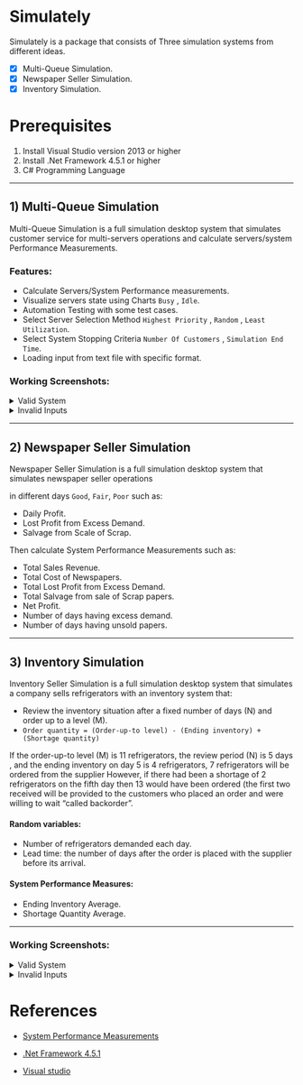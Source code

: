 # Simulately

Simulately is a package that consists of Three simulation systems from different ideas.
- [x] Multi-Queue Simulation.
- [x] Newspaper Seller Simulation.
- [x] Inventory Simulation. 

# Prerequisites

1. Install Visual Studio version 2013 or higher
2. Install .Net Framework 4.5.1 or higher
3. C# Programming Language

***

## 1) Multi-Queue Simulation

Multi-Queue Simulation is a full simulation desktop system that simulates customer service for multi-servers operations and calculate servers/system Performance Measurements.

### Features: 
- Calculate Servers/System Performance measurements.
- Visualize servers state using Charts `Busy` , `Idle`.
- Automation Testing with some test cases.
- Select Server Selection Method `Highest Priority` , `Random` , `Least Utilization`.
- Select System Stopping Criteria `Number Of Customers` , `Simulation End Time`.
- Loading input from text file with specific format.


### Working Screenshots:


<details>

  <summary> Valid System</summary>

<p>

### 1.Home Screen

![1](https://user-images.githubusercontent.com/52586356/140431913-8f2b3527-623a-463b-acbe-cf339c481b90.png)

</p>

<p>


### 2.Loading Input From Text File

![2](https://user-images.githubusercontent.com/52586356/140432020-e3b666d8-94cd-45cf-8126-842d9d3863e0.png)


![3](https://user-images.githubusercontent.com/52586356/140432064-f3789b40-5f40-4cc4-8bfe-f6ec892582be.png)


</p>


<p>

### 3.Manual Input

![4](https://user-images.githubusercontent.com/52586356/140432146-e5f3fb8b-adf0-4e42-91e4-a4fca150f0b5.png)


![5](https://user-images.githubusercontent.com/52586356/140432122-d68d23c0-fbfe-4824-ab1b-55da830d724e.png)


![6](https://user-images.githubusercontent.com/52586356/140432165-310c9e76-28f6-4e7c-b633-02f70d4e5e9e.png)


![7](https://user-images.githubusercontent.com/52586356/140432236-888000b0-8153-4dcf-a9e6-88bffc7b86d4.png)

</p>


<p>

### 4.Simulation System

![8](https://user-images.githubusercontent.com/52586356/140432253-86bc7e27-1436-4885-a7ab-92e82d1e2341.png)

</p>


<p>

### 5.System Performance Measurements

![9](https://user-images.githubusercontent.com/52586356/140432356-1adc88e3-df1e-4d8f-b619-a9166000d55f.png)


</p>


<p>

### 3.Servers State Charts

![10](https://user-images.githubusercontent.com/52586356/140432401-55169e42-79d1-42cf-91ac-91d83a1fcef0.png)


![11](https://user-images.githubusercontent.com/52586356/140432409-2d18a993-87f4-41b1-9bc8-5f06a581d07c.png)


</p>


</details>


<details>

  <summary> Invalid Inputs</summary>

<p>

### 1.Invalid input file Formate 


- missing number of servers

![12](https://user-images.githubusercontent.com/52586356/140434041-dd97db46-015b-486f-883d-85c552d05b3d.png)

- choosing in-valid format

![13](https://user-images.githubusercontent.com/52586356/140434153-13759788-9de4-471c-b669-10d4e114d0cb.png)

- Valid format Warning Message

![14](https://user-images.githubusercontent.com/52586356/140434212-e73fd644-bdfb-4a83-aecc-8d1812b7bc78.png)


</p>



<p>

### 2.Invalid Manual input

- There must be at least 2 servers to simulate.

![15](https://user-images.githubusercontent.com/52586356/140434277-b98ce9c9-1407-4f0b-b22a-1649a0761ce4.png)

- There must be at least 2 customers OR 2 clock to simulate

![16](https://user-images.githubusercontent.com/52586356/140434711-6c2d79a5-8684-44b4-8e84-c90bfbac1fe5.png)

- sum of Probability must be equal 1 

![17](https://user-images.githubusercontent.com/52586356/140434814-4618fb94-7b21-471d-869e-20273838559a.png)

![18](https://user-images.githubusercontent.com/52586356/140434832-cebae250-5e7e-440c-8763-c56ab55633ff.png)


</p>


</details>

***

## 2) Newspaper Seller Simulation

Newspaper Seller Simulation is a full simulation desktop system that simulates newspaper seller operations

in different days `Good`, `Fair`, `Poor` such as:
- Daily Profit.
- Lost Profit from Excess Demand.
- Salvage from Scale of Scrap. 

Then calculate System Performance Measurements such as:
- Total Sales Revenue.
- Total Cost of Newspapers.
- Total Lost Profit from Excess Demand.
- Total Salvage from sale of Scrap papers.
- Net Profit.
- Number of days having excess demand.
- Number of days having unsold papers.

*** 
## 3) Inventory Simulation

Inventory Seller Simulation is a full simulation desktop system that simulates a company sells refrigerators with an inventory system that:
- Review the inventory situation after a fixed number of days (N) and order up to a level (M).
- `Order quantity = (Order-up-to level) - (Ending inventory) + (Shortage quantity)`

If the order-up-to level (M) is 11 refrigerators, the review period (N) is 5 days , and the ending inventory on day 5 is 4 refrigerators, 7 refrigerators will be ordered from the supplier
However, if there had been a shortage of 2 refrigerators on the fifth day then 13 would have been ordered (the first two received will be provided to the customers who placed an order and were willing to wait “called backorder”.

#### Random variables: 
- Number of refrigerators demanded each day.
- Lead time: the number of days after the order is placed with the supplier before its arrival.

#### System Performance Measures:
- Ending Inventory Average.
- Shortage Quantity Average.

***
### Working Screenshots:

<details>

  <summary> Valid System</summary>

<p>

### 1.Home Screen

![1](https://user-images.githubusercontent.com/52586356/140431913-8f2b3527-623a-463b-acbe-cf339c481b90.png)

</p>

<p>


### 2.Loading Input From Text File

![2](https://user-images.githubusercontent.com/52586356/140432020-e3b666d8-94cd-45cf-8126-842d9d3863e0.png)


![3](https://user-images.githubusercontent.com/52586356/148279268-6f20a8f3-6158-494a-b265-df3e9a694f7b.png)

  

</p>


<p>

### 3.Manual Input

![4](https://user-images.githubusercontent.com/52586356/148279697-56f6d1bc-5bc7-4244-8f6a-0e6721dacb8f.png)


![5](https://user-images.githubusercontent.com/52586356/148279798-4ffff0d0-4ce6-4400-a95c-6fda8326be7b.png)

  
</p>

<p>

### 4.Simulation System

![6](https://user-images.githubusercontent.com/52586356/148280187-9b4a90a5-652a-45c3-a72a-948d94cefc0f.png)

</p>
  
<p>

### 5.System Performance Measurements

![7](https://user-images.githubusercontent.com/52586356/148280231-38fe28f9-4d2f-4d8b-b402-be3ee36f6a14.png)

</p>


</details>



<details>

  <summary> Invalid Inputs</summary>


<p>

### 1.Invalid Manual input

- Sum of Probability must be equal 1 

![1](https://user-images.githubusercontent.com/52586356/148281692-5108502a-5b69-4a80-81aa-95c4ff0a9a5a.png)

- Must Fill all fields

![1](https://user-images.githubusercontent.com/52586356/148281788-69e57405-7a59-4688-b3ca-f4b3d18d2798.png)

</p>

</details>




# References

- [System Performance Measurements](MultiQueueSimulation/MultiQueueSimulation/Assets/performance_mesures.png) 
 
- [.Net Framework 4.5.1](https://www.microsoft.com/ar-sa/download/details.aspx?id=40779)

- [Visual studio](https://visualstudio.microsoft.com/downloads/)
